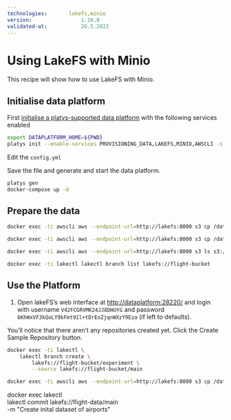 ```yaml
---
technologies:       lakefs,minio
version:				1.16.0
validated-at:			26.5.2023
---
```


# Using LakeFS with Minio

This recipe will show how to use LakeFS with Minio. 

## Initialise data platform

First [initialise a platys-supported data platform](../documentation/getting-started.md) with the following services enabled

```bash
export DATAPLATFORM_HOME=${PWD}
platys init --enable-services PROVISIONING_DATA,LAKEFS,MINIO,AWSCLI -s trivadis/platys-modern-data-platform -w 1.16.0
```

Edit the `config.yml` 




Save the file and generate and start the data platform.

```bash
platys gen
docker-compose up -d
```

## Prepare the data

```bash
docker exec -ti awscli aws --endpoint-url=http://lakefs:8000 s3 cp /data-transfer/flight-data/airports.csv s3://flight-bucket/main/
```

```bash
docker exec -ti awscli aws --endpoint-url=http://lakefs:8000 s3 cp /data-transfer/flight-data/carriers.csv s3://flight-bucket/main/
```

```bash
docker exec -ti awscli aws --endpoint-url=http://lakefs:8000 s3 ls s3://flight-bucket/main/
```


```bash
docker exec -ti lakectl lakectl branch list lakefs://flight-bucket
```

## Use the Platform




1. Open lakeFS’s web interface at <http://dataplatform:28220/> and login with username `V42FCGRVMK24JJ8DHUYG` and password `bKhWxVF3kQoLY9kFmt91l+tDrEoZjqnWXzY9Eza` (if left to defaults). 

You’ll notice that there aren’t any repositories created yet. Click the Create Sample Repository button.

```bash
docker exec -ti lakectl \
    lakectl branch create \
	    lakefs://flight-bucket/experiment \
		--source lakefs://flight-bucket/main
```


```bash
docker exec -ti awscli aws --endpoint-url=http://lakefs:8000 s3 cp /data-transfer/readme.txt s3://example/main/
```

docker exec lakectl \
    lakectl commit lakefs://flight-data/main \
 -m "Create inital dataset of airports"    